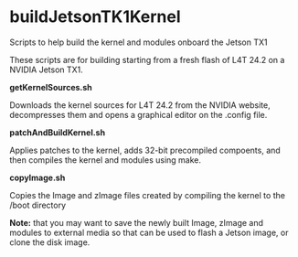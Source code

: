 # buildJetsonTK1Kernel
Scripts to help build the kernel and modules onboard the Jetson TX1

These scripts are for building starting from a fresh flash of L4T 24.2 on a NVIDIA Jetson TX1. 

<strong>getKernelSources.sh</strong>

Downloads the kernel sources for L4T 24.2 from the NVIDIA website, decompresses them and opens a graphical editor on the .config file. 

<strong>patchAndBuildKernel.sh</strong>

Applies patches to the kernel, adds 32-bit precompiled compoents, and then compiles the kernel and modules using make.

<strong>copyImage.sh</strong>

Copies the Image and zImage files created by compiling the kernel to the /boot directory


<strong>Note:</strong> that you may want to save the newly built Image, zImage and modules to external media so that can be used to flash a Jetson image, or clone the disk image.


